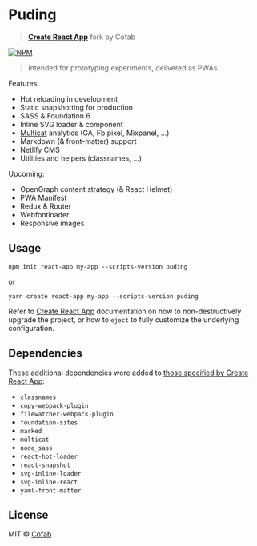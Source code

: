 # Puding

> [**Create React App**](https://github.com/facebook/create-react-app) fork by Cofab

[![NPM](https://img.shields.io/npm/v/puding.svg)](https://www.npmjs.com/package/puding)

> Intended for prototyping experiments, delivered as PWAs

Features:

- Hot reloading in development
- Static snapshotting for production
- SASS & Foundation 6
- Inline SVG loader & component
- [Multicat](https://github.com/cofablab/multicat) analytics (GA, Fb pixel, Mixpanel, ...)
- Markdown (& front-matter) support
- Netlify CMS
- Utilities and helpers (classnames, ...)

Upcoming:

- OpenGraph content strategy (& React Helmet)
- PWA Manifest
- Redux & Router
- Webfontloader
- Responsive images

## Usage

`npm init react-app my-app --scripts-version puding`

or

`yarn create react-app my-app --scripts-version puding`

Refer to [Create React App](https://github.com/facebook/create-react-app) documentation on how to non-destructively upgrade the project, or how to `eject` to fully customize the underlying configuration.

## Dependencies

These additional dependencies were added to [those specified by Create React App](https://github.com/facebook/create-react-app/blob/next/packges/react-scripts/package.json):

- `classnames`
- `copy-webpack-plugin`
- `filewatcher-webpack-plugin`
- `foundation-sites`
- `marked`
- `multicat`
- `node_sass`
- `react-hot-loader`
- `react-snapshot`
- `svg-inline-loader`
- `svg-inline-react`
- `yaml-front-matter`

## License

MIT © [Cofab](https://github.com/cofablab)